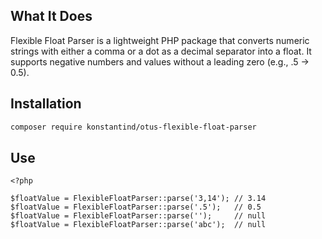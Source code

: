 ## What It Does

Flexible Float Parser is a lightweight PHP package that converts numeric strings with either a comma or a dot as a decimal separator into a float. It supports negative numbers and values without a leading zero (e.g., .5 → 0.5).   

## Installation

```sh
composer require konstantind/otus-flexible-float-parser
```

## Use

```
<?php

$floatValue = FlexibleFloatParser::parse('3,14'); // 3.14
$floatValue = FlexibleFloatParser::parse('.5');   // 0.5
$floatValue = FlexibleFloatParser::parse('');     // null
$floatValue = FlexibleFloatParser::parse('abc');  // null
```
